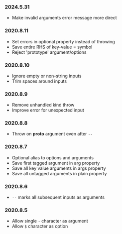 ### 2024.5.31

* Make invalid arguments error message more direct 

### 2020.8.11

* Set errors in optional property instead of throwing
* Save entire RHS of key-value = symbol
* Reject 'prototype' argument/options

### 2020.8.10

* Ignore empty or non-string inputs
* Trim spaces around inputs

### 2020.8.9

* Remove unhandled kind throw
* Improve error for unexpected input

### 2020.8.8

* Throw on __proto__ argument even after `--`

### 2020.8.7

* Optional alias to options and arguments
* Save first tagged argument in arg property
* Save all key value arguments in args property
* Save all untagged arguments in plain property

### 2020.8.6

* `--` marks all subsequent inputs as arguments

### 2020.8.5

* Allow single `-` character as argument
* Allow `$` character as option
